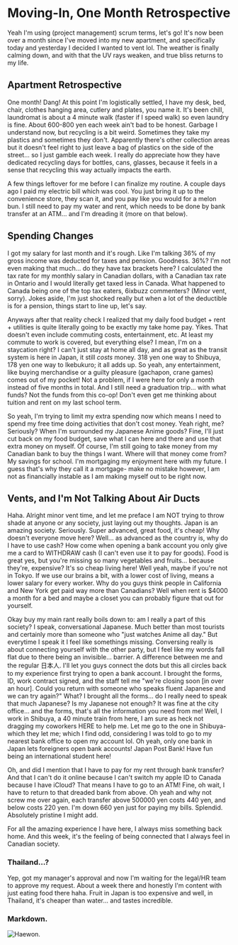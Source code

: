 # Moving-In, One Month Retrospective

Yeah I'm using (project management) scrum terms, let's go! It's now been over a month since I've moved into my new apartment, and specifically today and yesterday I decided I wanted to vent lol. The weather is finally calming down, and with that the UV rays weaken, and true bliss returns to my life.

## Apartment Retrospective
One month! Dang! At this point I'm logistically settled, I have my desk, bed, chair, clothes hanging area, cutlery and plates, you name it. It's been chill, laundromat is about a 4 minute walk (faster if I speed walk) so even laundry is fine. About 600-800 yen each week ain't bad to be honest. Garbage I understand now, but recycling is a bit weird. Sometimes they take my plastics and sometimes they don't. Apparently there's other collection areas but it doesn't feel right to just leave a bag of plastics on the side of the street... so I just gamble each week. I really do appreciate how they have dedicated recycling days for bottles, cans, glasses, because it feels in a sense that recycling this way actually impacts the earth.

A few things leftover for me before I can finalize my routine. A couple days ago I paid my electric bill which was cool. You just bring it up to the convenience store, they scan it, and you pay like you would for a melon bun. I still need to pay my water and rent, which needs to be done by bank transfer at an ATM... and I'm dreading it (more on that below).

## Spending Changes
I got my salary for last month and it's rough. Like I'm talking 36% of my gross income was deducted for taxes and pension. Goodness. 36%? I'm not even making that much... do they have tax brackets here? I calculated the tax rate for my monthly salary in Canadian dollars, with a Canadian tax rate in Ontario and I would literally get taxed less in Canada. What happened to Canada being one of the top tax eaters, 6ixbuzz commenters? (Minor vent, sorry). Jokes aside, I'm just shocked really but when a lot of the deductible is for a pension, things start to line up, let's say.

Anyways after that reality check I realized that my daily food budget + rent + utilities is quite literally going to be exactly my take home pay. Yikes. That doesn't even include commuting costs, entertainment, etc. At least my commute to work is covered, but everything else? I mean, I'm on a staycation right? I can't just stay at home all day, and as great as the transit system is here in Japan, it still _costs_ money. 318 yen one way to Shibuya, 178 yen one way to Ikebukuro; it all adds up. So yeah, any entertainment, like buying merchandise or a guilty pleasure (gachapon, crane games) comes out of my pocket! Not a problem, if I were here for only a month instead of five months in total. And I still need a graduation trip... with what funds? Not the funds from this co-op! Don't even get me thinking about tuition and rent on my last school term.

So yeah, I'm trying to limit my extra spending now which means I need to spend my free time doing activities that don't cost money. Yeah right, me? Seriously? When I'm surrounded my Japanese Anime goods? Fine, I'll just cut back on my food budget, save what I can here and there and use that extra money on myself. Of course, I'm still going to take money from my Canadian bank to buy the things I want. Where will that money come from? My savings for school. I'm mortgaging my enjoyment here with my future. I guess that's why they call it a mortgage- make no mistake however, I am not as financially instable as I am making myself out to be right now.

## Vents, and I'm Not Talking About Air Ducts
Haha. Alright minor vent time, and let me preface I am NOT trying to throw shade at anyone or any society, just laying out my thoughts. Japan is an amazing society. Seriously. Super advanced, great food, it's cheap! Why doesn't everyone move here? Well... as advanced as the country is, why do I have to use cash? How come when opening a bank account you only give me a card to WITHDRAW cash (I can't even use it to pay for goods). Food is great yes, but you're missing so many vegetables and fruits... because they're, expensive? It's so cheap living here! Well yeah, maybe if you're not in Tokyo. If we use our brains a bit, with a lower cost of living, means a lower salary for every worker. Why do you guys think people in California and New York get paid way more than Canadians? Well when rent is $4000 a month for a bed and maybe a closet you can probably figure that out for yourself.

Okay buy my main rant really boils down to: am I really a part of this society? I speak, conversational Japanese. Much better than most tourists and certainly more than someone who "just watches Anime all day." But everytime I speak it I feel like somethings missing. Conversing really is about connecting yourself with the other party, but I feel like my words fall flat due to there being an invisible... barrier. A difference between me and the regular 日本人. I'll let you guys connect the dots but this all circles back to my experience first trying to open a bank account. I brought the forms, ID, work contract signed, and the staff tell me "we're closing soon [in over an hour]. Could you return with someone who speaks fluent Japanese and we can try again?" What? I brought all the forms... do I really need to speak that much Japanese? Is my Japanese not enough? It was fine at the city office... and the forms, that's all the information you need from me! Well, I work in Shibuya, a 40 minute train from here, I am sure as heck not dragging my coworkers HERE to help me. Let me go to the one in Shibuya- which they let me; which I find odd, considering I was told to go to my nearest bank office to open my account lol. Oh yeah, only one bank in Japan lets foreigners open bank accounts! Japan Post Bank! Have fun being an international student here!

Oh, and did I mention that I have to pay for my rent through bank transfer? And that I can't do it online because I can't switch my apple ID to Canada because I have iCloud? That means I have to go to an ATM! Fine, oh wait, I have to return to that dreaded bank from above. Oh yeah and why not screw me over again, each transfer above 500000 yen costs 440 yen, and below costs 220 yen. I'm down 660 yen just for paying my bills. Splendid. Absolutely pristine I might add.

For all the amazing experience I have here, I always miss something back home. And this week, it's the feeling of being connected that I always feel in Canadian society.

### Thailand...?
Yep, got my manager's approval and now I'm waiting for the legal/HR team to approve my request. About a week there and honestly I'm content with just eating food there haha. Fruit in Japan is too expensive and well, in Thailand, it's cheaper than water... and tastes incredible.

### Markdown.
![Haewon.](https://media1.tenor.com/m/1vn9z9hHmDMAAAAd/haewon-see-that.gif)
